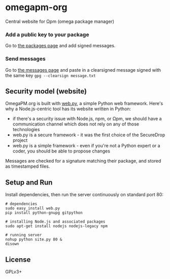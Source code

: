 # omegapm-org

Central website for Ωpm (omega package manager)

### Add a public key to your package

Go to <a href="http://omegapm.org/packages">the packages page</a> and add signed messages.

### Send messages

Go to <a href="http://omegapm.org/sign">the messages page</a> and paste in a clearsigned message
signed with the same key ```gpg --clearsign message.txt```

## Security model (website)

OmegaPM.org is built with <a href="http://webpy.org">web.py</a>, a simple Python web framework.
Here's why a Node.js-centric tool has its website written in Python:

- if there's a security issue with Node.js, npm, or Ωpm, we should have a communication channel which does not rely on any of those technologies
- web.py is a secure framework - it was the first choice of the SecureDrop project
- web.py is a simple framework - even if you're not a Python expert or a coder, you should be able to propose changes

Messages are checked for a signature matching their package, and stored as timestamped files.

## Setup and Run

Install dependencies, then run the server continuously on standard port 80:

```
# dependencies
sudo easy_install web.py
pip install python-gnupg gitpython

# installing Node.js and associated packages
sudo apt-get install nodejs nodejs-legacy npm

# running server
nohup python site.py 80 &
disown
```

## License

GPLv3+
